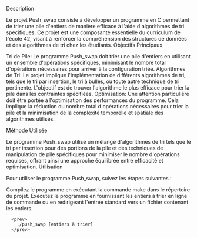 Description

Le projet Push_swap consiste à développer un programme en C permettant de trier une pile d'entiers de manière efficace à l'aide d'algorithmes de tri spécifiques. Ce projet est une composante essentielle du curriculum de l'école 42, visant à renforcer la compréhension des structures de données et des algorithmes de tri chez les étudiants.
Objectifs Principaux

Tri de Pile: Le programme Push_swap doit trier une pile d'entiers en utilisant un ensemble d'opérations spécifiques, minimisant le nombre total d'opérations nécessaires pour arriver à la configuration triée.
Algorithmes de Tri: Le projet implique l'implémentation de différents algorithmes de tri, tels que le tri par insertion, le tri à bulles, ou toute autre technique de tri pertinente. L'objectif est de trouver l'algorithme le plus efficace pour trier la pile dans les contraintes spécifiées.
Optimisation: Une attention particulière doit être portée à l'optimisation des performances du programme. Cela implique la réduction du nombre total d'opérations nécessaires pour trier la pile et la minimisation de la complexité temporelle et spatiale des algorithmes utilisés.

Méthode Utilisée

Le programme Push_swap utilise un mélange d'algorithmes de tri tels que le tri par insertion pour des portions de la pile et des techniques de manipulation de pile spécifiques pour minimiser le nombre d'opérations requises, offrant ainsi une approche équilibrée entre efficacité et optimisation.
Utilisation

Pour utiliser le programme Push_swap, suivez les étapes suivantes :

Compilez le programme en exécutant la commande make dans le répertoire du projet.
Exécutez le programme en fournissant les entiers à trier en ligne de commande ou en redirigeant l'entrée standard vers un fichier contenant les entiers.
```
  <prev>
    ./push_swap [entiers à trier]
  </prev>
```
